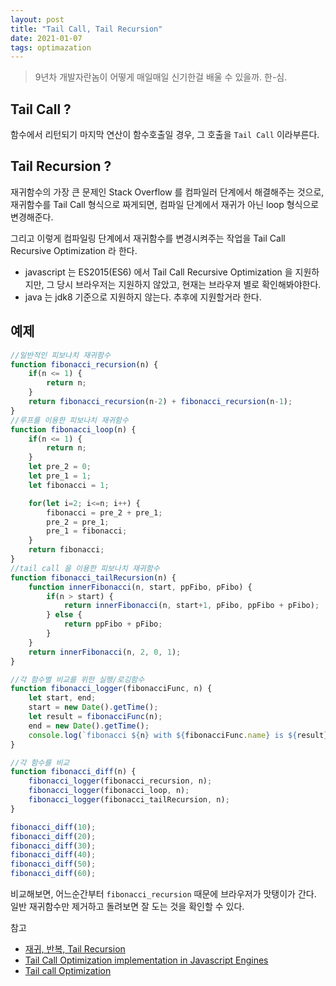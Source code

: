 ```yaml
---
layout: post
title: "Tail Call, Tail Recursion"
date: 2021-01-07
tags: optimazation
---
```


> 9년차 개발자란놈이 어떻게 매일매일 신기한걸 배울 수 있을까. 한-심.

## Tail Call ?
함수에서 리턴되기 마지막 연산이 함수호출일 경우, 그 호출을 `Tail Call` 이라부른다.

## Tail Recursion ?
재귀함수의 가장 큰 문제인 Stack Overflow 를 컴파일러 단계에서 해결해주는 것으로,
재귀함수를 Tail Call 형식으로 짜게되면, 컴파일 단계에서 재귀가 아닌 loop 형식으로 변경해준다.

그리고 이렇게 컴파일링 단계에서 재귀함수를 변경시켜주는 작업을 Tail Call Recursive Optimization 라 한다.

* javascript 는 ES2015(ES6) 에서 Tail Call Recursive Optimization 을 지원하지만, 그 당시 브라우저는 지원하지 않았고, 현재는 브라우져 별로 확인해봐야한다.
* java 는 jdk8 기준으로 지원하지 않는다. 추후에 지원할거라 한다.

## 예제

``` javascript
//일반적인 피보나치 재귀함수
function fibonacci_recursion(n) {
    if(n <= 1) {
        return n;
    }
    return fibonacci_recursion(n-2) + fibonacci_recursion(n-1);
}
//루프를 이용한 피보나치 재귀함수
function fibonacci_loop(n) {
    if(n <= 1) {
        return n;
    }
    let pre_2 = 0;
    let pre_1 = 1;
    let fibonacci = 1;

    for(let i=2; i<=n; i++) {
        fibonacci = pre_2 + pre_1;
        pre_2 = pre_1;
        pre_1 = fibonacci;
    }
    return fibonacci;
}
//tail call 을 이용한 피보나치 재귀함수
function fibonacci_tailRecursion(n) {
    function innerFibonacci(n, start, ppFibo, pFibo) {
        if(n > start) {
            return innerFibonacci(n, start+1, pFibo, ppFibo + pFibo);
        } else {
            return ppFibo + pFibo;
        }
    }
    return innerFibonacci(n, 2, 0, 1);
}

//각 함수별 비교를 위한 실행/로깅함수
function fibonacci_logger(fibonacciFunc, n) {
    let start, end;
    start = new Date().getTime();
    let result = fibonacciFunc(n);
    end = new Date().getTime();
    console.log(`fibonacci ${n} with ${fibonacciFunc.name} is ${result}, execution time ${end-start}`);
}

//각 함수를 비교
function fibonacci_diff(n) {
    fibonacci_logger(fibonacci_recursion, n);
    fibonacci_logger(fibonacci_loop, n);
    fibonacci_logger(fibonacci_tailRecursion, n);
}

fibonacci_diff(10);
fibonacci_diff(20);
fibonacci_diff(30);
fibonacci_diff(40);
fibonacci_diff(50);
fibonacci_diff(60);
```

비교해보면, 어느순간부터 `fibonacci_recursion` 때문에 브라우저가 맛탱이가 간다. 일반 재귀함수만 제거하고 돌려보면 잘 도는 것을 확인할 수 있다.

참고
- [재귀, 반복, Tail Recursion](https://homoefficio.github.io/2015/07/27/%EC%9E%AC%EA%B7%80-%EB%B0%98%EB%B3%B5-Tail-Recursion/)
- [Tail Call Optimization implementation in Javascript Engines](https://stackoverflow.com/questions/54719548/tail-call-optimization-implementation-in-javascript-engines)
- [Tail call Optimization](http://wiki.sys4u.co.kr/display/SOWIKI/Tail+call+Optimization)

